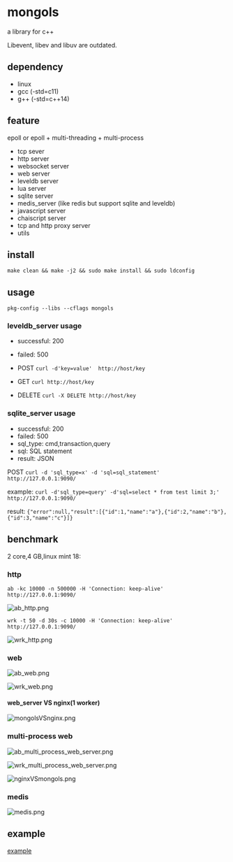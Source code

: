 # mongols
a library for c++

Libevent, libev and libuv are outdated.

## dependency

- linux
- gcc (-std=c11)
- g++ (-std=c++14)


## feature
epoll or epoll + multi-threading + multi-process
- tcp sever 
- http server
- websocket server 
- web server 
- leveldb server 
- lua server
- sqlite server
- medis_server (like redis but support sqlite and leveldb)
- javascript server
- chaiscript server
- tcp and http proxy server
- utils


## install 

`make clean && make -j2 && sudo make install && sudo ldconfig`

## usage

`pkg-config --libs --cflags mongols`

### leveldb_server usage
  - successful: 200
  - failed: 500

- POST `curl -d'key=value'  http://host/key`
- GET  `curl http://host/key`
- DELETE `curl -X DELETE http://host/key`

### sqlite_server usage
 - successful: 200
 - failed: 500
 - sql_type: cmd,transaction,query
 - sql: SQL statement
 - result: JSON

POST `curl -d 'sql_type=x' -d 'sql=sql_statement' http://127.0.0.1:9090/`

example: `curl -d'sql_type=query' -d'sql=select * from test limit 3;' http://127.0.0.1:9090/`

result: `{"error":null,"result":[{"id":1,"name":"a"},{"id":2,"name":"b"},{"id":3,"name":"c"}]}`

## benchmark

2 core,4 GB,linux mint 18:

### http

`ab -kc 10000 -n 500000 -H 'Connection: keep-alive' http://127.0.0.1:9090/`

![ab_http.png](https://raw.githubusercontent.com/webcpp/mongols/master/benchmark/ab_http.png)

`wrk -t 50 -d 30s -c 10000 -H 'Connection: keep-alive' http://127.0.0.1:9090/`

![wrk_http.png](https://raw.githubusercontent.com/webcpp/mongols/master/benchmark/wrk_http.png)

### web

![ab_web.png](https://raw.githubusercontent.com/webcpp/mongols/master/benchmark/ab_web.png)

![wrk_web.png](https://raw.githubusercontent.com/webcpp/mongols/master/benchmark/wrk_web.png)

#### web_server VS nginx(1 worker)

![mongolsVSnginx.png](https://raw.githubusercontent.com/webcpp/mongols/master/benchmark/mongolsVSnginx.png)

### multi-process web


![ab_multi_process_web_server.png](https://raw.githubusercontent.com/webcpp/mongols/master/benchmark/ab_multi_process_web_server.png)

![wrk_multi_process_web_server.png](https://raw.githubusercontent.com/webcpp/mongols/master/benchmark/wrk_multi_process_web_server.png)

![nginxVSmongols.png](https://raw.githubusercontent.com/webcpp/mongols/master/benchmark/nginxVSmongols.png)

### medis

![medis.png](https://raw.githubusercontent.com/webcpp/mongols/master/benchmark/medis.png)

## example

[example](https://github.com/webcpp/mongols/tree/master/example)
